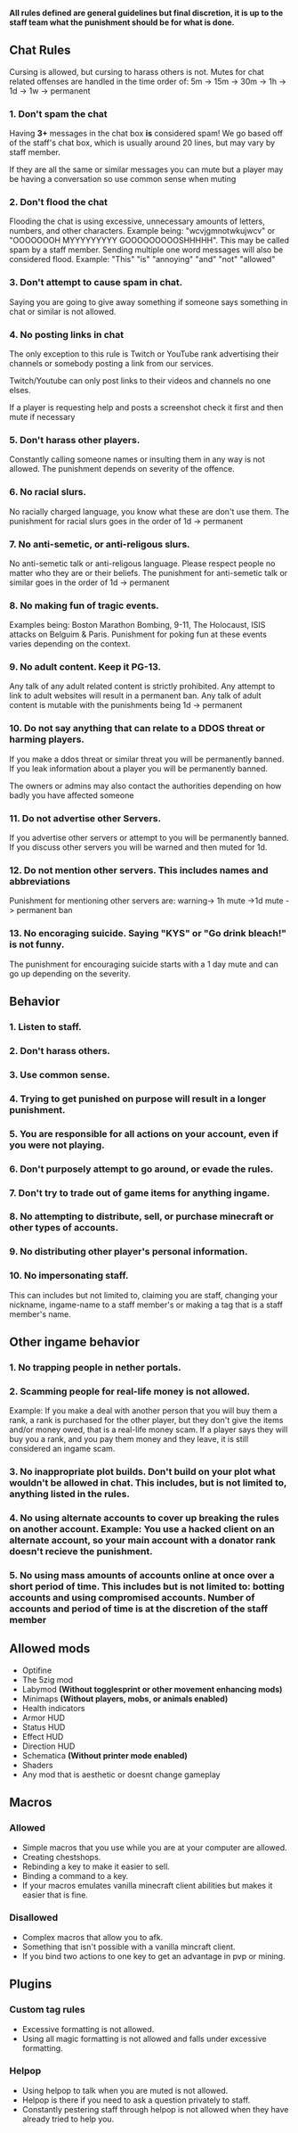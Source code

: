 **All rules defined are general guidelines but final discretion, it is up to the staff team what the punishment should be for what is done.**

## Chat Rules


Cursing is allowed, but cursing to harass others is not.
Mutes for chat related offenses are handled in the time order of: 5m -> 15m -> 30m -> 1h -> 1d -> 1w -> permanent

### 1. Don't spam the chat

Having **3+** messages in the chat box **is** considered spam! We go based off of the staff's chat box, which is usually around 20 lines, but may vary by staff member.

If they are all the same or similar messages you can mute but a player may be having a conversation so use common sense when muting

### 2. Don't flood the chat

Flooding the chat is using excessive, unnecessary amounts of letters, numbers, and other characters. Example being: "wcvjgmnotwkujwcv" or "OOOOOOOH MYYYYYYYYY GOOOOOOOOOSHHHHH". This may be called spam by a staff member.
Sending multiple one word messages will also be considered flood.
Example: 
"This"
"is"
"annoying"
"and"
"not"
"allowed"

### 3. Don't attempt to cause spam in chat.

Saying you are going to give away something if someone says something in chat or similar is not allowed.

### 4. No posting links in chat

The only exception to this rule is Twitch or YouTube rank advertising their channels or somebody posting a link from our services.

Twitch/Youtube can only post links to their videos and channels no one elses.

If a player is requesting help and posts a screenshot check it first and then mute if necessary

### 5. Don't harass other players.

Constantly calling someone names or insulting them in any way is not allowed.
The punishment depends on severity of the offence.

### 6. No racial slurs. 

No racially charged language, you know what these are don't use them.
The punishment for racial slurs goes in the order of 1d -> permanent

### 7. No anti-semetic, or anti-religous slurs.

No anti-semetic talk or anti-religous language.
Please respect people no matter who they are or their beliefs.
The punishment for anti-semetic talk or similar goes in the order of 1d -> permanent

### 8. No making fun of tragic events.

Examples being: Boston Marathon Bombing, 9-11, The Holocaust, ISIS attacks on Belguim & Paris.
Punishment for poking fun at these events varies depending on the context.

### 9. No adult content. Keep it **PG-13**. 

Any talk of any adult related content is strictly prohibited.
Any attempt to link to adult websites will result in a permanent ban.
Any talk of adult content is mutable with the punishments being 1d -> permanent

### 10. Do not say anything that can relate to a DDOS threat or harming players.

If you make a ddos threat or similar threat you will be permanently banned.
If you leak information about a player you will be permanently banned.

The owners or admins may also contact the authorities depending on how badly you have affected someone

### 11. Do not advertise other Servers.

If you advertise other servers or attempt to you will be permanently banned.
If you discuss other servers you will be warned and then muted for 1d.
 
### 12. Do not mention other servers. **This includes names and abbreviations**

Punishment for mentioning other servers are: warning-> 1h mute ->1d mute -> permanent ban

### 13. No encoraging suicide. Saying "KYS" or "Go drink bleach!" is not funny.

The punishment for encouraging suicide starts with a 1 day mute and can go up depending on
the severity.


## Behavior

### 1. Listen to staff.

### 2. Don't harass others.

### 3. Use common sense.

### 4. Trying to get punished on purpose will result in a longer punishment.

### 5. You are responsible for all actions on your account, even if you were not playing. 

### 6. Don't purposely attempt to go around, or evade the rules.

### 7. Don't try to trade out of game items for anything ingame.

### 8. No attempting to distribute, sell, or purchase minecraft or other types of accounts.

### 9. No distributing other player's personal information.

### 10. No impersonating staff.

This can includes but not limited to, claiming you are staff, changing your nickname, ingame-name to a staff member's or making a tag that is a staff member's name.


## Other ingame behavior

### 1. No trapping people in nether portals.

### 2. Scamming people for real-life money is not allowed. 
Example: If you make a deal with another person that you will buy them a rank, a rank is purchased for the other player, but they don't give the items and/or money owed, that is a real-life money scam. If a player says they will buy you a rank, and you pay them money and they leave, it is still considered an ingame scam. 

### 3. No inappropriate plot builds. Don't build on your plot what wouldn't be allowed in chat. This includes, but is not limited to, anything listed in the rules.

### 4. No using alternate accounts to cover up breaking the rules on another account. Example: You use a hacked client on an alternate account, so your main account with a donator rank doesn't recieve the punishment.

### 5. No using mass amounts of accounts online at once over a short period of time. This includes but is not limited to: botting accounts and using compromised accounts. Number of accounts and period of time is at the discretion of the staff member


## Allowed mods

* Optifine
* The 5zig mod
* Labymod **(Without togglesprint or other movement enhancing mods)**
* Minimaps **(Without players, mobs, or animals enabled)**
* Health indicators
* Armor HUD
* Status HUD
* Effect HUD
* Direction HUD
* Schematica **(Without printer mode enabled)**
* Shaders
* Any mod that is aesthetic or doesnt change gameplay


## Macros


### Allowed
* Simple macros that you use while you are at your computer are allowed.
* Creating chestshops.
* Rebinding a key to make it easier to sell.
* Binding a command to a key.
* If your macros emulates vanilla minecraft client abilities but makes it easier that is fine.


### Disallowed
* Complex macros that allow you to afk.
* Something that isn't possible with a vanilla mincraft client.
* If you bind two actions to one key to get an advantage in pvp or mining.


## Plugins


### Custom tag rules

* Excessive formatting is not allowed.
* Using all magic formatting is not allowed and falls under excessive formatting.


### Helpop

* Using helpop to talk when you are muted is not allowed.
* Helpop is there if you need to ask a question privately to staff.
* Constantly pestering staff through helpop is not allowed when they have already tried to help you.
